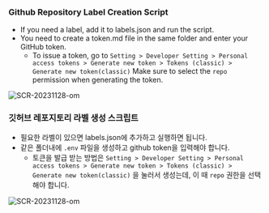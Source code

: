### Github Repository Label Creation Script
- If you need a label, add it to labels.json and run the script.
- You need to create a token.md file in the same folder and enter your GitHub token.
  - To issue a token, go to `Setting > Developer Setting > Personal access tokens > Generate new token > Tokens (classic) > Generate new token(classic)` Make sure to select the `repo` permission when generating the token. 

![SCR-20231128-om](https://github.com/rookedsysc/make-github-label/assets/67862775/e7063a36-f4e4-4d1b-a5e1-a0a0fdb279e0)

### 깃허브 레포지토리 라벨 생성 스크립트

- 필요한 라벨이 있으면 labels.json에 추가하고 실행하면 됩니다.
- 같은 폴더내에 `.env` 파일을 생성하고 github token을 입력해야 합니다.
    - 토큰을 발급 받는 방법은 `Setting > Developer Setting > Personal access tokens > Generate new token > Tokens (classic) > Generate new token(classic)` 을 눌러서 생성는데, 이 때 `repo` 권한을 선택해야 합니다.

![SCR-20231128-om](https://github.com/rookedsysc/make-github-label/assets/67862775/e7063a36-f4e4-4d1b-a5e1-a0a0fdb279e0)
